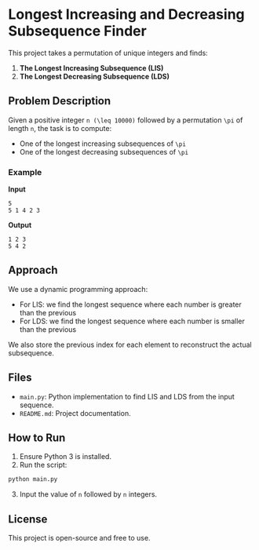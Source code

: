 # Longest Increasing and Decreasing Subsequence Finder

This project takes a permutation of unique integers and finds:

1. **The Longest Increasing Subsequence (LIS)**
2. **The Longest Decreasing Subsequence (LDS)**

## Problem Description
Given a positive integer `n (\leq 10000)` followed by a permutation `\pi` of length `n`, the task is to compute:
- One of the longest increasing subsequences of `\pi`
- One of the longest decreasing subsequences of `\pi`

### Example
**Input**
```
5
5 1 4 2 3
```

**Output**
```
1 2 3
5 4 2
```

## Approach
We use a dynamic programming approach:
- For LIS: we find the longest sequence where each number is greater than the previous
- For LDS: we find the longest sequence where each number is smaller than the previous

We also store the previous index for each element to reconstruct the actual subsequence.

## Files
- `main.py`: Python implementation to find LIS and LDS from the input sequence.
- `README.md`: Project documentation.

## How to Run
1. Ensure Python 3 is installed.
2. Run the script:
```bash
python main.py
```
3. Input the value of `n` followed by `n` integers.

## License
This project is open-source and free to use.

